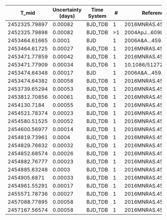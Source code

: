 |T_mid        |Uncertainty (days)|Time System|#  |Reference           |
|-------------|------------------|-----------|---|--------------------|
|2452325.79897|0.00082           |BJD_TDB    |1  |2016MNRAS.455.1334H |
|2452325.79898|0.00082           |BJD_TDB    |>1 |2004ApJ...609L..37K |
|2453464.61665|0.0001            |BJD        |1  |2006A&A...459..249G |
|2453464.61725|0.00027           |BJD_TDB    |1  |2016MNRAS.455.1334H |
|2453471.77859|0.00042           |BJD_TDB    |1  |2016MNRAS.455.1334H |
|2453471.77909|0.00034           |BJD_TDB    |1  |10.1086/512721      |
|2453474.64348|0.00017           |BJD        |1  |2006A&A...459..249G |
|2453474.64382|0.00058           |BJD_TDB    |1  |2016MNRAS.455.1334H |
|2453739.65294|0.00053           |BJD_TDB    |1  |2016MNRAS.455.1334H |
|2453812.70856|0.00061           |BJD_TDB    |1  |2016MNRAS.455.1334H |
|2454130.7184 |0.00055           |BJD_TDB    |1  |2016MNRAS.455.1334H |
|2454521.78374|0.00023           |BJD_TDB    |1  |2016MNRAS.455.1334H |
|2454580.51525|0.00052           |BJD_TDB    |1  |2016MNRAS.455.1334H |
|2454600.56977|0.00014           |BJD_TDB    |1  |2016MNRAS.455.1334H |
|2454819.73961|0.0004            |BJD_TDB    |1  |2016MNRAS.455.1334H |
|2454829.76632|0.00032           |BJD_TDB    |1  |2016MNRAS.455.1334H |
|2454852.68574|0.00026           |BJD_TDB    |1  |2016MNRAS.455.1334H |
|2454882.76777|0.00023           |BJD_TDB    |1  |2016MNRAS.455.1334H |
|2454885.63248|0.0003            |BJD_TDB    |1  |2016MNRAS.455.1334H |
|2454905.6871 |0.00033           |BJD_TDB    |1  |2016MNRAS.455.1334H |
|2454961.55291|0.00017           |BJD_TDB    |1  |2016MNRAS.455.1334H |
|2455571.78736|0.00027           |BJD_TDB    |1  |2016MNRAS.455.1334H |
|2457088.77895|0.00058           |BJD_TDB    |1  |2016MNRAS.455.1334H |
|2457167.56574|0.00058           |BJD_TDB    |1  |2016MNRAS.455.1334H |
